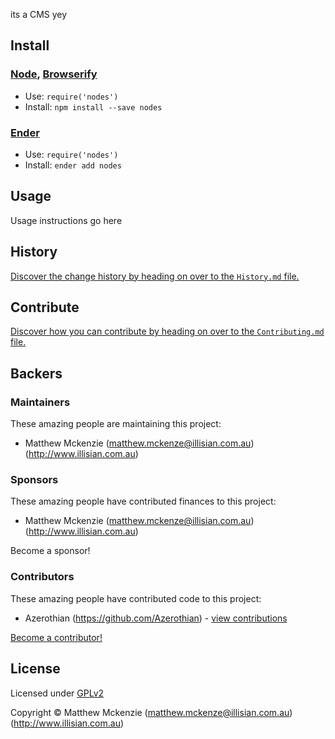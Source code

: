 <!-- TITLE -->
<!-- BADGES/ -->




<!-- /BADGES -->


<!-- DESCRIPTION/ -->

its a CMS yey

<!-- /DESCRIPTION -->


<!-- INSTALL/ -->

## Install

### [Node](http://nodejs.org/), [Browserify](http://browserify.org/)
- Use: `require('nodes')`
- Install: `npm install --save nodes`

### [Ender](http://ender.jit.su/)
- Use: `require('nodes')`
- Install: `ender add nodes`

<!-- /INSTALL -->


## Usage
Usage instructions go here
<!-- HISTORY/ -->

## History
[Discover the change history by heading on over to the `History.md` file.](https://github.com/Illisian/nodes/blob/master/History.md#files)

<!-- /HISTORY -->


<!-- CONTRIBUTE/ -->

## Contribute

[Discover how you can contribute by heading on over to the `Contributing.md` file.](https://github.com/Illisian/nodes/blob/master/Contributing.md#files)

<!-- /CONTRIBUTE -->


<!-- BACKERS/ -->

## Backers

### Maintainers

These amazing people are maintaining this project:

- Matthew Mckenzie (matthew.mckenze@illisian.com.au) (http://www.illisian.com.au)

### Sponsors

These amazing people have contributed finances to this project:

- Matthew Mckenzie (matthew.mckenze@illisian.com.au) (http://www.illisian.com.au)

Become a sponsor!



### Contributors

These amazing people have contributed code to this project:

- Azerothian (https://github.com/Azerothian) - [view contributions](https://github.com/Illisian/Nodes/commits?author=Azerothian)

[Become a contributor!](https://github.com/Illisian/nodes/blob/master/Contributing.md#files)

<!-- /BACKERS -->


<!-- LICENSE/ -->

## License

Licensed under [GPLv2](http://choosealicense.com/licenses/gpl-v2/)

Copyright &copy; Matthew Mckenzie (matthew.mckenze@illisian.com.au) (http://www.illisian.com.au)

<!-- /LICENSE -->


